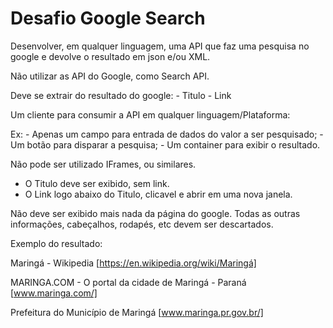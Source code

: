 # Desafio Google Search

Desenvolver, em qualquer linguagem, uma API que faz uma pesquisa no google e devolve o resultado em json e/ou XML.

Não utilizar as API do Google, como Search API.

Deve se extrair do resultado do google:
    - Titulo
    - Link
   

Um cliente para consumir a API em qualquer linguagem/Plataforma:

Ex:
    - Apenas um campo para entrada de dados do valor a ser pesquisado;
    - Um botão para disparar a pesquisa;
    - Um container para exibir o resultado.
   
Não pode ser utilizado IFrames, ou similares.

- O Titulo deve ser exibido, sem link.
- O Link logo abaixo do Titulo, clicavel e abrir em uma nova janela.

Não deve ser exibido mais nada da página do google. Todas as outras informações, cabeçalhos, rodapés, etc devem ser descartados.

Exemplo do resultado:

Maringá - Wikipedia
[https://en.wikipedia.org/wiki/Maringá]


MARINGA.COM - O portal da cidade de Maringá - Paraná
[www.maringa.com/]


Prefeitura do Município de Maringá
[www.maringa.pr.gov.br/]
